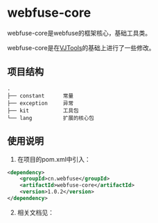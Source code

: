 # webfuse-core

webfuse-core是webfuse的框架核心，基础工具类。

webfuse-core是在[VJTools](https://github.com/vipshop/vjtools)的基础上进行了一些修改。


## 项目结构

``` text
.
├── constant      常量
├── exception     异常
├── kit           工具包
└── lang          扩展的核心包
```

## 使用说明

1. 在项目的pom.xml中引入：

```xml
<dependency>
    <groupId>cn.webfuse</groupId>
    <artifactId>webfuse-core</artifactId>
    <version>1.0.2</version>
</dependency>
```

2. 相关文档见：




